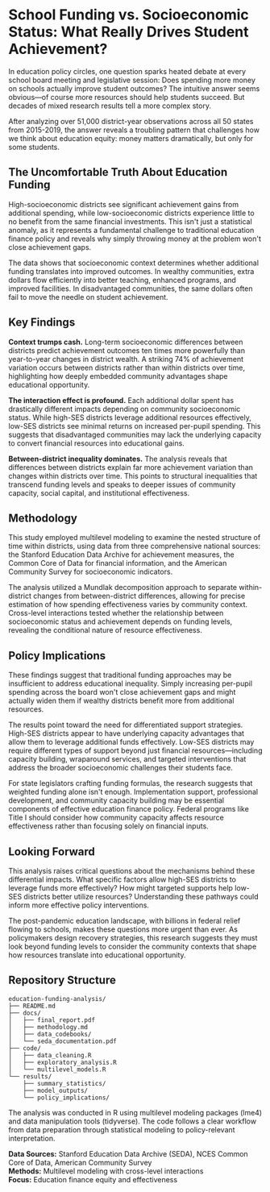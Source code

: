 # School Funding vs. Socioeconomic Status: What Really Drives Student Achievement?

In education policy circles, one question sparks heated debate at every school board meeting and legislative session: Does spending more money on schools actually improve student outcomes? The intuitive answer seems obvious—of course more resources should help students succeed. But decades of mixed research results tell a more complex story.

After analyzing over 51,000 district-year observations across all 50 states from 2015-2019, the answer reveals a troubling pattern that challenges how we think about education equity: money matters dramatically, but only for some students.

## The Uncomfortable Truth About Education Funding

High-socioeconomic districts see significant achievement gains from additional spending, while low-socioeconomic districts experience little to no benefit from the same financial investments. This isn't just a statistical anomaly, as it represents a fundamental challenge to traditional education finance policy and reveals why simply throwing money at the problem won't close achievement gaps.

The data shows that socioeconomic context determines whether additional funding translates into improved outcomes. In wealthy communities, extra dollars flow efficiently into better teaching, enhanced programs, and improved facilities. In disadvantaged communities, the same dollars often fail to move the needle on student achievement.

## Key Findings

**Context trumps cash.** Long-term socioeconomic differences between districts predict achievement outcomes ten times more powerfully than year-to-year changes in district wealth. A striking 74% of achievement variation occurs between districts rather than within districts over time, highlighting how deeply embedded community advantages shape educational opportunity.

**The interaction effect is profound.** Each additional dollar spent has drastically different impacts depending on community socioeconomic status. While high-SES districts leverage additional resources effectively, low-SES districts see minimal returns on increased per-pupil spending. This suggests that disadvantaged communities may lack the underlying capacity to convert financial resources into educational gains.

**Between-district inequality dominates.** The analysis reveals that differences between districts explain far more achievement variation than changes within districts over time. This points to structural inequalities that transcend funding levels and speaks to deeper issues of community capacity, social capital, and institutional effectiveness.

## Methodology

This study employed multilevel modeling to examine the nested structure of time within districts, using data from three comprehensive national sources: the Stanford Education Data Archive for achievement measures, the Common Core of Data for financial information, and the American Community Survey for socioeconomic indicators.

The analysis utilized a Mundlak decomposition approach to separate within-district changes from between-district differences, allowing for precise estimation of how spending effectiveness varies by community context. Cross-level interactions tested whether the relationship between socioeconomic status and achievement depends on funding levels, revealing the conditional nature of resource effectiveness.

## Policy Implications

These findings suggest that traditional funding approaches may be insufficient to address educational inequality. Simply increasing per-pupil spending across the board won't close achievement gaps and might actually widen them if wealthy districts benefit more from additional resources.

The results point toward the need for differentiated support strategies. High-SES districts appear to have underlying capacity advantages that allow them to leverage additional funds effectively. Low-SES districts may require different types of support beyond just financial resources—including capacity building, wraparound services, and targeted interventions that address the broader socioeconomic challenges their students face.

For state legislators crafting funding formulas, the research suggests that weighted funding alone isn't enough. Implementation support, professional development, and community capacity building may be essential components of effective education finance policy. Federal programs like Title I should consider how community capacity affects resource effectiveness rather than focusing solely on financial inputs.

## Looking Forward

This analysis raises critical questions about the mechanisms behind these differential impacts. What specific factors allow high-SES districts to leverage funds more effectively? How might targeted supports help low-SES districts better utilize resources? Understanding these pathways could inform more effective policy interventions.

The post-pandemic education landscape, with billions in federal relief flowing to schools, makes these questions more urgent than ever. As policymakers design recovery strategies, this research suggests they must look beyond funding levels to consider the community contexts that shape how resources translate into educational opportunity.

## Repository Structure

```
education-funding-analysis/
├── README.md
├── docs/
│   ├── final_report.pdf
│   ├── methodology.md
│   ├── data_codebooks/
│   └── seda_documentation.pdf
├── code/
│   ├── data_cleaning.R
│   ├── exploratory_analysis.R
│   └── multilevel_models.R
└── results/
    ├── summary_statistics/
    ├── model_outputs/
    └── policy_implications/
```

The analysis was conducted in R using multilevel modeling packages (lme4) and data manipulation tools (tidyverse). The code follows a clear workflow from data preparation through statistical modeling to policy-relevant interpretation.

**Data Sources:** Stanford Education Data Archive (SEDA), NCES Common Core of Data, American Community Survey  
**Methods:** Multilevel modeling with cross-level interactions  
**Focus:** Education finance equity and effectiveness
